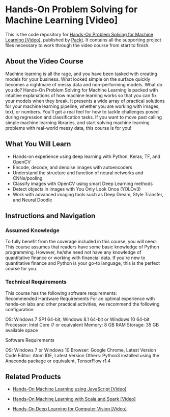 # Hands-On Problem Solving for Machine Learning [Video]
This is the code repository for [Hands-On Problem Solving for Machine Learning [Video]](https://www.packtpub.com/big-data-and-business-intelligence/hands-problem-solving-machine-learning-video?utm_source=github&utm_medium=repository&utm_campaign=9781789530087), published by [Packt](https://www.packtpub.com/?utm_source=github). It contains all the supporting project files necessary to work through the video course from start to finish.
## About the Video Course
Machine learning is all the rage, and you have been tasked with creating models for your business. What looked simple on the surface quickly becomes a nightmare of messy data and non-performing models. What do you do?
Hands-On Problem Solving for Machine Learning is packed with intuitive explanations of how machine learning works so that you can fix your models when they break. It presents a wide array of practical solutions for your machine learning pipeline, whether you are working with images, text, or numbers. You'll get a real feel for how to tackle challenges posed during regression and classification tasks.
If you want to move past calling simple machine learning libraries, and start solving machine learning problems with real-world messy data, this course is for you!

<H2>What You Will Learn</H2>
<DIV class=book-info-will-learn-text>
<UL>
<LI>Hands-on experience using deep learning with Python, Keras, TF, and OpenCV&nbsp; 
<LI>Encode, decode, and denoise images with autoencoders&nbsp; 
<LI>Understand the structure and function of neural networks and CNNs/pooling&nbsp; 
<LI>Classify images with OpenCV using smart Deep Learning methods&nbsp; 
<LI>Detect objects in images with You Only Look Once (YOLOv3)&nbsp; 
<LI>Work with advanced imaging tools such as Deep Dream, Style Transfer, and Neural Doodle </LI></UL></DIV>

## Instructions and Navigation
### Assumed Knowledge
To fully benefit from the coverage included in this course, you will need:<br/>
This course assumes that readers have some basic knowledge of Python programming. However, he/she need not have any knowledge of quantitative finance or working with financial data. If you're new to quantitative finance and Python is your go-to language, this is the perfect course for you.
### Technical Requirements
This course has the following software requirements:<br/>
Recommended Hardware Requirements
For an optimal experience with hands-on labs and other practical activities, we recommend the following configuration:


OS: Windows 7 SP1 64-bit, Windows 8.1 64-bit or Windows 10 64-bit
Processor: Intel Core i7 or equivalent
Memory: 8 GB RAM
Storage: 35 GB available space


Software Requirements

OS: Windows 7 or Windows 10
Browser: Google Chrome, Latest Version
Code Editor: Atom IDE, Latest Version
Others: Python3 installed using the Anaconda package or equivalent, TensorFlow r1.4

## Related Products
* [Hands-On Machine Learning using JavaScript [Video]](https://www.packtpub.com/application-development/hands-machine-learning-using-javascript-video?utm_source=github&utm_medium=repository&utm_campaign=9781789613360)

* [Hands-On Machine Learning with Scala and Spark [Video]](https://www.packtpub.com/big-data-and-business-intelligence/hands-machine-learning-scala-and-spark-video?utm_source=github&utm_medium=repository&utm_campaign=9781789342468)

* [Hands-On Deep Learning for Computer Vision [Video]](https://www.packtpub.com/application-development/hands-deep-learning-computer-vision-video?utm_source=github&utm_medium=repository&utm_campaign=9781788835503)


